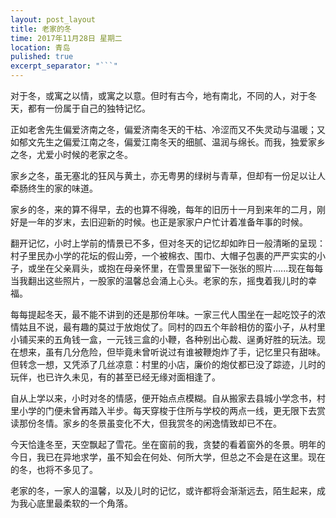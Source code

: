 ```yaml
---
layout: post_layout
title: 老家的冬
time: 2017年11月28日 星期二
location: 青岛
pulished: true
excerpt_separator: "```"
---
```


对于冬，或寓之以情，或寓之以意。但时有古今，地有南北，不同的人，对于冬天，都有一份属于自己的独特记忆。

正如老舍先生偏爱济南之冬，偏爱济南冬天的干枯、冷涩而又不失灵动与温暖；又如郁文先生之偏爱江南之冬，偏爱江南冬天的细腻、温润与绵长。而我，独爱家乡之冬，尤爱小时候的老家之冬。

家乡之冬，虽无塞北的狂风与黄土，亦无粤男的绿树与青草，但却有一份足以让人牵肠终生的家的味道。

家乡的冬，来的算不得早，去的也算不得晚，每年的旧历十一月到来年的二月，刚好是一年的岁末，去旧迎新的时候。也正是家家户户忙计着准备年事的时候。

翻开记忆，小时上学前的情景已不多，但对冬天的记忆却如昨日一般清晰的呈现：村子里民办小学的花坛的假山旁，一个被棉衣、围巾、大帽子包裹的严严实实的小子，或坐在父亲肩头，或抱在母亲怀里，在雪景里留下一张张的照片......现在每每当我翻出这些照片，一股家的温馨总会涌上心头。老家的东，摇曳着我儿时的幸福。

每每提起冬天，最不能不讲到的还是那份年味。一家三代人围坐在一起吃饺子的浓情姑且不说，最有趣的莫过于放炮仗了。同村的四五个年龄相仿的蛮小子，从村里小铺买来的五角钱一盒，一元钱三盒的小鞭，各种别出心裁、逞勇好胜的玩法。现在想来，虽有几分危险，但毕竟未曾听说过有谁被鞭炮炸了手，记忆里只有甜味。但转念一想，又凭添了几丝凉意：村里的小店，廉价的炮仗都已没了踪迹，儿时的玩伴，也已许久未见，有的甚至已经无缘对面相逢了。

自从上学以来，小时对冬的情感，便开始点点模糊。自从搬家去县城小学念书，村里小学的门便未曾再踏入半步。每天穿梭于住所与学校的两点一线，更无限下去赏读那份冬情。家乡的冬景虽变化不大，但我赏冬的闲逸情致却已不在。

今天恰逢冬至，天空飘起了雪花。坐在窗前的我，贪婪的看着窗外的冬景。明年的今日，我已在异地求学，虽不知会在何处、何所大学，但总之不会是在这里。现在的冬，也将不多见了。

老家的冬，一家人的温馨，以及儿时的记忆，或许都将会渐渐远去，陌生起来，成为我心底里最柔软的一个角落。

